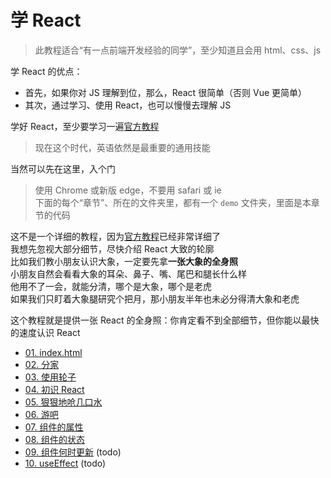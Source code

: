 # 学 React
> 此教程适合“有一点前端开发经验的同学”，至少知道且会用 html、css、js

学 React 的优点：
+ 首先，如果你对 JS 理解到位，那么，React 很简单（否则 Vue 更简单）
+ 其次，通过学习、使用 React，也可以慢慢去理解 JS

学好 React，至少要学习一遍[官方教程](https://react.dev/learn)  
> 现在这个时代，英语依然是最重要的通用技能  

当然可以先在这里，入个门
> 使用 Chrome 或新版 edge，不要用 safari 或 ie  
> 下面的每个“章节”、所在的文件夹里，都有一个 `demo` 文件夹，里面是本章节的代码

这不是一个详细的教程，因为[官方教程](https://react.dev/learn)已经非常详细了  
我想先忽视大部分细节，尽快介绍 React 大致的轮廓  
比如我们教小朋友认识大象，一定要先拿**一张大象的全身照**  
小朋友自然会看看大象的耳朵、鼻子、嘴、尾巴和腿长什么样  
他用不了一会，就能分清，哪个是大象，哪个是老虎  
如果我们只盯着大象腿研究个把月，那小朋友半年也未必分得清大象和老虎

这个教程就是提供一张 React 的全身照：你肯定看不到全部细节，但你能以最快的速度认识 React

+ [01. index.html](./01)
+ [02. 分家](./02)
+ [03. 使用轮子](./03)
+ [04. 初识 React](./04)
+ [05. 狠狠地呛几口水](./05)
+ [06. 游吧](./06)
+ [07. 组件的属性](./07)
+ [08. 组件的状态](./08)
+ [09. 组件何时更新](./09) (todo)
+ [10. useEffect](./10) (todo)
